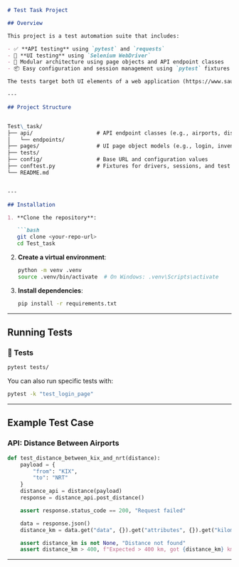 ```markdown
# Test Task Project

## Overview

This project is a test automation suite that includes:

- ✅ **API testing** using `pytest` and `requests`
- 🎯 **UI testing** using `Selenium WebDriver`
- 🔧 Modular architecture using page objects and API endpoint classes
- 📦 Easy configuration and session management using `pytest` fixtures

The tests target both UI elements of a web application (https://www.saucedemo.com/) and the endpoints of the Airport Gap API ([https://airportgap.com/docs](https://airportgap.com/docs)).

---

## Project Structure


Test\_task/
├── api/                    # API endpoint classes (e.g., airports, distance)
│   └── endpoints/
├── pages/                  # UI page object models (e.g., login, inventory)
├── tests/
├── config/                 # Base URL and configuration values
├── conftest.py             # Fixtures for drivers, sessions, and test setup
└── README.md


---

## Installation

1. **Clone the repository**:

   ```bash
   git clone <your-repo-url>
   cd Test_task
````

2. **Create a virtual environment**:

   ```bash
   python -m venv .venv
   source .venv/bin/activate  # On Windows: .venv\Scripts\activate
   ```

3. **Install dependencies**:

   ```bash
   pip install -r requirements.txt
   ```

---

## Running Tests

### 🧪 Tests

```bash
pytest tests/
```

You can also run specific tests with:

```bash
pytest -k "test_login_page"
```

---

## Example Test Case

### API: Distance Between Airports

```python
def test_distance_between_kix_and_nrt(distance):
    payload = {
        "from": "KIX",
        "to": "NRT"
    }
    distance_api = distance(payload)
    response = distance_api.post_distance()

    assert response.status_code == 200, "Request failed"

    data = response.json()
    distance_km = data.get("data", {}).get("attributes", {}).get("kilometers")

    assert distance_km is not None, "Distance not found"
    assert distance_km > 400, f"Expected > 400 km, got {distance_km} km"
```

---